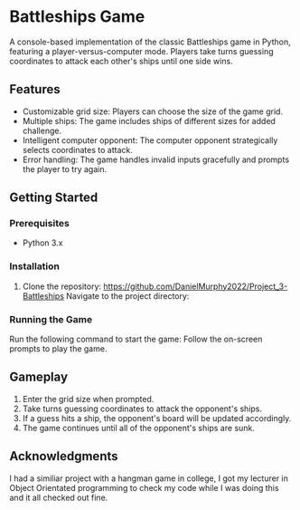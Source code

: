 # Battleships Game

A console-based implementation of the classic Battleships game in Python, featuring a player-versus-computer mode. Players take turns guessing coordinates to attack each other's ships until one side wins.

## Features

- Customizable grid size: Players can choose the size of the game grid.
- Multiple ships: The game includes ships of different sizes for added challenge.
- Intelligent computer opponent: The computer opponent strategically selects coordinates to attack.
- Error handling: The game handles invalid inputs gracefully and prompts the player to try again.

## Getting Started

### Prerequisites

- Python 3.x

### Installation

1. Clone the repository: https://github.com/DanielMurphy2022/Project_3-Battleships
Navigate to the project directory:

### Running the Game

Run the following command to start the game:
Follow the on-screen prompts to play the game.

## Gameplay

1. Enter the grid size when prompted.
2. Take turns guessing coordinates to attack the opponent's ships.
3. If a guess hits a ship, the opponent's board will be updated accordingly.
4. The game continues until all of the opponent's ships are sunk.

## Acknowledgments
I had a similiar project with a hangman game in college, I got my lecturer in Object Orientated programming to check my code while I was doing this and it all checked out fine.
